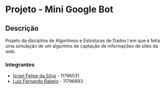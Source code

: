 # Projeto - Mini Google Bot

## Descrição

Projeto da disciplina de Algoritmos e Estruturas de Dados I em que é feita uma simulação de um algoritmo de captação de informações de sites da web.

### Integrantes

* [Israel Felipe da Silva](https://github.com/israelfelipe9) - 11796531
* [Luiz Fernando Rabelo](https://github.com/luizfernandorabelo) - 11796893